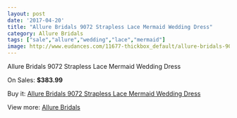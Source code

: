 ```yaml
---
layout: post
date: '2017-04-20'
title: "Allure Bridals 9072 Strapless Lace Mermaid Wedding Dress"
category: Allure Bridals
tags: ["sale","allure","wedding","lace","mermaid"]
image: http://www.eudances.com/11677-thickbox_default/allure-bridals-9072-strapless-lace-mermaid-wedding-dress.jpg
---
```

Allure Bridals 9072 Strapless Lace Mermaid Wedding Dress

On Sales: **$383.99**
<a href="https://www.eudances.com/en/allure-bridals/3690-allure-bridals-9072-strapless-lace-mermaid-wedding-dress.html"><amp-img layout="responsive" width="600" height="600" src="//www.eudances.com/11677-thickbox_default/allure-bridals-9072-strapless-lace-mermaid-wedding-dress.jpg" alt="Allure Bridals 9072 Strapless Lace Mermaid Wedding Dress 0" /></a>
<a href="https://www.eudances.com/en/allure-bridals/3690-allure-bridals-9072-strapless-lace-mermaid-wedding-dress.html"><amp-img layout="responsive" width="600" height="600" src="//www.eudances.com/11679-thickbox_default/allure-bridals-9072-strapless-lace-mermaid-wedding-dress.jpg" alt="Allure Bridals 9072 Strapless Lace Mermaid Wedding Dress 1" /></a>
<a href="https://www.eudances.com/en/allure-bridals/3690-allure-bridals-9072-strapless-lace-mermaid-wedding-dress.html"><amp-img layout="responsive" width="600" height="600" src="//www.eudances.com/11678-thickbox_default/allure-bridals-9072-strapless-lace-mermaid-wedding-dress.jpg" alt="Allure Bridals 9072 Strapless Lace Mermaid Wedding Dress 2" /></a>

Buy it: [Allure Bridals 9072 Strapless Lace Mermaid Wedding Dress](https://www.eudances.com/en/allure-bridals/3690-allure-bridals-9072-strapless-lace-mermaid-wedding-dress.html "Allure Bridals 9072 Strapless Lace Mermaid Wedding Dress")

View more: [Allure Bridals](https://www.eudances.com/en/2-allure-bridals "Allure Bridals")